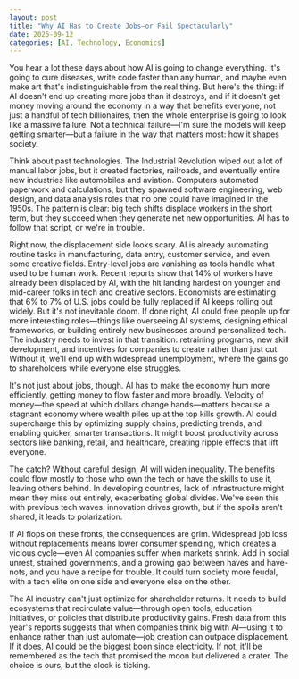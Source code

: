 ```yaml
---
layout: post
title: "Why AI Has to Create Jobs—or Fail Spectacularly"
date: 2025-09-12
categories: [AI, Technology, Economics]
---
```


You hear a lot these days about how AI is going to change everything. It's going to cure diseases, write code faster than any human, and maybe even make art that's indistinguishable from the real thing. But here's the thing: if AI doesn't end up creating more jobs than it destroys, and if it doesn't get money moving around the economy in a way that benefits everyone, not just a handful of tech billionaires, then the whole enterprise is going to look like a massive failure. Not a technical failure—I'm sure the models will keep getting smarter—but a failure in the way that matters most: how it shapes society.

Think about past technologies. The Industrial Revolution wiped out a lot of manual labor jobs, but it created factories, railroads, and eventually entire new industries like automobiles and aviation. Computers automated paperwork and calculations, but they spawned software engineering, web design, and data analysis roles that no one could have imagined in the 1950s. The pattern is clear: big tech shifts displace workers in the short term, but they succeed when they generate net new opportunities. AI has to follow that script, or we're in trouble.

Right now, the displacement side looks scary. AI is already automating routine tasks in manufacturing, data entry, customer service, and even some creative fields. Entry-level jobs are vanishing as tools handle what used to be human work. Recent reports show that 14% of workers have already been displaced by AI, with the hit landing hardest on younger and mid-career folks in tech and creative sectors. Economists are estimating that 6% to 7% of U.S. jobs could be fully replaced if AI keeps rolling out widely. But it's not inevitable doom. If done right, AI could free people up for more interesting roles—things like overseeing AI systems, designing ethical frameworks, or building entirely new businesses around personalized tech. The industry needs to invest in that transition: retraining programs, new skill development, and incentives for companies to create rather than just cut. Without it, we'll end up with widespread unemployment, where the gains go to shareholders while everyone else struggles.

It's not just about jobs, though. AI has to make the economy hum more efficiently, getting money to flow faster and more broadly. Velocity of money—the speed at which dollars change hands—matters because a stagnant economy where wealth piles up at the top kills growth. AI could supercharge this by optimizing supply chains, predicting trends, and enabling quicker, smarter transactions. It might boost productivity across sectors like banking, retail, and healthcare, creating ripple effects that lift everyone.

The catch? Without careful design, AI will widen inequality. The benefits could flow mostly to those who own the tech or have the skills to use it, leaving others behind. In developing countries, lack of infrastructure might mean they miss out entirely, exacerbating global divides. We've seen this with previous tech waves: innovation drives growth, but if the spoils aren't shared, it leads to polarization.

If AI flops on these fronts, the consequences are grim. Widespread job loss without replacements means lower consumer spending, which creates a vicious cycle—even AI companies suffer when markets shrink. Add in social unrest, strained governments, and a growing gap between haves and have-nots, and you have a recipe for trouble. It could turn society more feudal, with a tech elite on one side and everyone else on the other.

The AI industry can't just optimize for shareholder returns. It needs to build ecosystems that recirculate value—through open tools, education initiatives, or policies that distribute productivity gains. Fresh data from this year's reports suggests that when companies think big with AI—using it to enhance rather than just automate—job creation can outpace displacement. If it does, AI could be the biggest boon since electricity. If not, it'll be remembered as the tech that promised the moon but delivered a crater. The choice is ours, but the clock is ticking.

